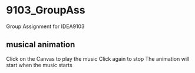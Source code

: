 # 9103_GroupAss
Group Assignment for IDEA9103

## musical animation ##
Click on the Canvas to play the music
Click again to stop
The animation will start when the music starts
